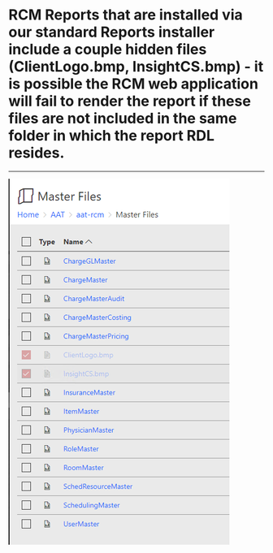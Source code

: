 # RCM Reports that are installed via our standard Reports installer include a couple hidden files (ClientLogo.bmp, InsightCS.bmp) - it is possible the RCM web application will fail to render the report if these files are not included in the same folder in which the report RDL resides.
---

![image.png](/.attachments/image-dc5ca261-1f69-4610-bba5-aea1a6a87c79.png)